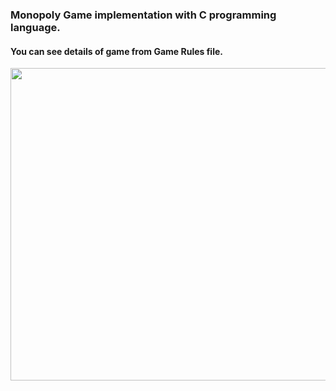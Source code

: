 ### Monopoly Game implementation with C programming language.
#### You can see details of game from Game Rules file.

<img  width="900" height="500" src="https://github.com/akifkartal03/Game-Coding-in-Various-Environment/blob/master/Monopoly%20Game%20with%20C/screenshots/1.JPG">

